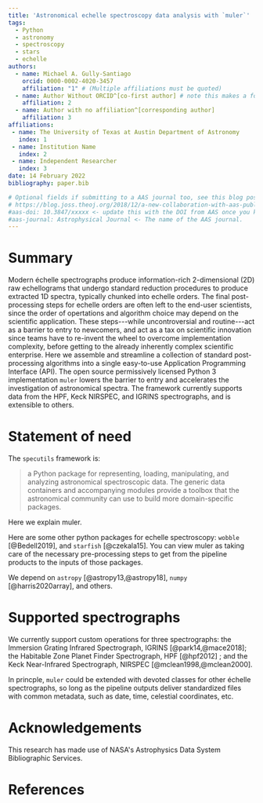 ```yaml
---
title: 'Astronomical echelle spectroscopy data analysis with `muler`'
tags:
  - Python
  - astronomy
  - spectroscopy
  - stars
  - echelle
authors:
  - name: Michael A. Gully-Santiago
    orcid: 0000-0002-4020-3457
    affiliation: "1" # (Multiple affiliations must be quoted)
  - name: Author Without ORCID^[co-first author] # note this makes a footnote saying 'co-first author'
    affiliation: 2
  - name: Author with no affiliation^[corresponding author]
    affiliation: 3
affiliations:
 - name: The University of Texas at Austin Department of Astronomy
   index: 1
 - name: Institution Name
   index: 2
 - name: Independent Researcher
   index: 3
date: 14 February 2022
bibliography: paper.bib

# Optional fields if submitting to a AAS journal too, see this blog post:
# https://blog.joss.theoj.org/2018/12/a-new-collaboration-with-aas-publishing
#aas-doi: 10.3847/xxxxx <- update this with the DOI from AAS once you know it.
#aas-journal: Astrophysical Journal <- The name of the AAS journal.
---
```


# Summary

Modern échelle spectrographs produce information-rich 2-dimensional (2D) raw echellograms that undergo standard reduction procedures to produce extracted 1D spectra, typically chunked into echelle orders.  The final post-processing steps for echelle orders are often left to the end-user scientists, since the order of opertations and algorithm choice may depend on the scientific application.  These steps---while uncontroversial and routine---act as a barrier to entry to newcomers, and act as a tax on scientific innovation since teams have to re-invent the wheel to overcome implementation complexity, before getting to the already inherently complex scientific enterprise.  Here we assemble and streamline a collection of standard post-processing algorithms into a single easy-to-use Application Programming Interface (API).  The open source permissively licensed Python 3 implementation `muler` lowers the barrier to entry and accelerates the investigation of astronomical spectra.  The framework currently supports data from the HPF, Keck NIRSPEC, and IGRINS spectrographs, and is extensible to others.  

# Statement of need

The `specutils` framework is:  

> a Python package for representing, loading, manipulating, and analyzing astronomical spectroscopic data. The generic data containers and accompanying modules provide a toolbox that the astronomical community can use to build more domain-specific packages.

Here we explain muler.

Here are some other python packages for echelle spectroscopy: `wobble` [@Bedell2019], and `starfish` [@czekala15].  You can view muler as taking care of the necessary pre-processing steps to get from the pipeline products to the inputs of those packages.

We depend on `astropy` [@astropy13,@astropy18], `numpy` [@harris2020array], and others.

# Supported spectrographs

We currently support custom operations for three spectrographs: the Immersion Grating Infrared Spectrograph, IGRINS [@park14,@mace2018]; the Habitable Zone Planet Finder Spectrograph, HPF [@hpf2012] ; and the Keck Near-Infrared Spectrograph, NIRSPEC [@mclean1998,@mclean2000].  

In princple, `muler` could be extended with devoted classes for other échelle spectrographs, so long as the pipeline outputs deliver standardized files with common metadata, such as date, time, celestial coordinates, etc.


# Acknowledgements

This research has made use of NASA's Astrophysics Data System Bibliographic Services.  




# References